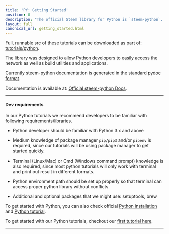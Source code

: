 ```yaml
---
title: 'PY: Getting Started'
position: 0
description: "The official Steem library for Python is `steem-python`. It comes with a BIP38 encrypted wallet and a practical CLI utility called `steempy`."
layout: full
canonical_url: getting_started.html
---              
```

<span class="fa-pull-left top-of-tutorial-repo-link"><span class="first-word">Full</span>, runnable src of these tutorials can be downloaded as part of: [tutorials/python](https://gitlab.syncad.com/hive/devportal/-/tree/master/tutorials/python).</span>
<br>



The library was designed to allow Python developers to easily access the network as well as build utilities and applications.

Currently steem-python documentation is generated in the standard [pydoc format](https://steem.readthedocs.io/en/latest/).

Documentation is available at: [Official steem-python Docs](https://github.com/steemit/steem-python).

---

#### Dev requirements

In our Python tutorials we recommend developers to be familiar with following requirements/libraries.


* Python developer should be familiar with Python 3.x and above

* Medium knowledge of package manager `pip/pip3` and/or `pipenv` is required, since our tutorials will be using package manager to get started quickly.

* Terminal (Linux/Mac) or Cmd (Windows command prompt) knowledge is also required, since most python tutorials will only work with terminal and print out result in different formats. 

* Python environment path should be set up properly so that terminal can access proper python library without conflicts.

* Additional and optional packages that we might use: setuptools, brew


To get started with Python, you can also check official [Python installation](https://wiki.python.org/moin/BeginnersGuide/Download) and [Python tutorial](https://docs.python.org/3/tutorial/).

To get started with our Python tutorials, checkout our [first tutorial here](get_posts).


---
